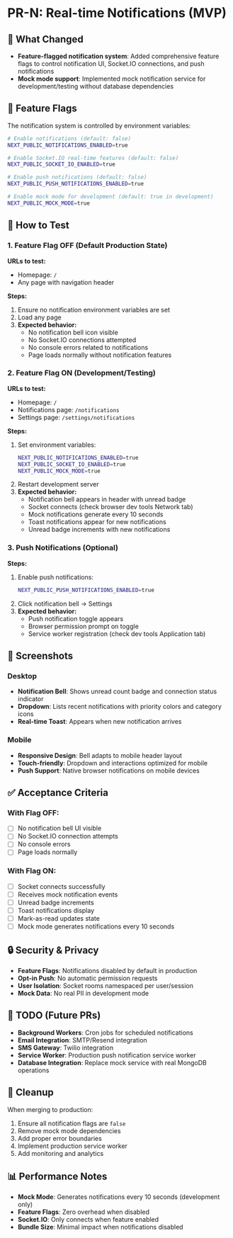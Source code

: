 # PR-N: Real-time Notifications (MVP)

## 🚀 What Changed

- **Feature-flagged notification system**: Added comprehensive feature flags to control notification UI, Socket.IO connections, and push notifications
- **Mock mode support**: Implemented mock notification service for development/testing without database dependencies

## 🔧 Feature Flags

The notification system is controlled by environment variables:

```bash
# Enable notifications (default: false)
NEXT_PUBLIC_NOTIFICATIONS_ENABLED=true

# Enable Socket.IO real-time features (default: false)
NEXT_PUBLIC_SOCKET_IO_ENABLED=true

# Enable push notifications (default: false)
NEXT_PUBLIC_PUSH_NOTIFICATIONS_ENABLED=true

# Enable mock mode for development (default: true in development)
NEXT_PUBLIC_MOCK_MODE=true
```

## 🧪 How to Test

### 1. Feature Flag OFF (Default Production State)

**URLs to test:**
- Homepage: `/`
- Any page with navigation header

**Steps:**
1. Ensure no notification environment variables are set
2. Load any page
3. **Expected behavior:**
   - No notification bell icon visible
   - No Socket.IO connections attempted
   - No console errors related to notifications
   - Page loads normally without notification features

### 2. Feature Flag ON (Development/Testing)

**URLs to test:**
- Homepage: `/`
- Notifications page: `/notifications`
- Settings page: `/settings/notifications`

**Steps:**
1. Set environment variables:
   ```bash
   NEXT_PUBLIC_NOTIFICATIONS_ENABLED=true
   NEXT_PUBLIC_SOCKET_IO_ENABLED=true
   NEXT_PUBLIC_MOCK_MODE=true
   ```
2. Restart development server
3. **Expected behavior:**
   - Notification bell appears in header with unread badge
   - Socket connects (check browser dev tools Network tab)
   - Mock notifications generate every 10 seconds
   - Toast notifications appear for new notifications
   - Unread badge increments with new notifications

### 3. Push Notifications (Optional)

**Steps:**
1. Enable push notifications:
   ```bash
   NEXT_PUBLIC_PUSH_NOTIFICATIONS_ENABLED=true
   ```
2. Click notification bell → Settings
3. **Expected behavior:**
   - Push notification toggle appears
   - Browser permission prompt on toggle
   - Service worker registration (check dev tools Application tab)

## 📱 Screenshots

### Desktop
- **Notification Bell**: Shows unread count badge and connection status indicator
- **Dropdown**: Lists recent notifications with priority colors and category icons
- **Real-time Toast**: Appears when new notification arrives

### Mobile
- **Responsive Design**: Bell adapts to mobile header layout
- **Touch-friendly**: Dropdown and interactions optimized for mobile
- **Push Support**: Native browser notifications on mobile devices

## ✅ Acceptance Criteria

### With Flag OFF:
- [ ] No notification bell UI visible
- [ ] No Socket.IO connection attempts
- [ ] No console errors
- [ ] Page loads normally

### With Flag ON:
- [ ] Socket connects successfully
- [ ] Receives mock notification events
- [ ] Unread badge increments
- [ ] Toast notifications display
- [ ] Mark-as-read updates state
- [ ] Mock mode generates notifications every 10 seconds

## 🔒 Security & Privacy

- **Feature Flags**: Notifications disabled by default in production
- **Opt-in Push**: No automatic permission requests
- **User Isolation**: Socket rooms namespaced per user/session
- **Mock Data**: No real PII in development mode

## 🚧 TODO (Future PRs)

- **Background Workers**: Cron jobs for scheduled notifications
- **Email Integration**: SMTP/Resend integration
- **SMS Gateway**: Twilio integration
- **Service Worker**: Production push notification service worker
- **Database Integration**: Replace mock service with real MongoDB operations

## 🧹 Cleanup

When merging to production:
1. Ensure all notification flags are `false`
2. Remove mock mode dependencies
3. Add proper error boundaries
4. Implement production service worker
5. Add monitoring and analytics

## 📊 Performance Notes

- **Mock Mode**: Generates notifications every 10 seconds (development only)
- **Feature Flags**: Zero overhead when disabled
- **Socket.IO**: Only connects when feature enabled
- **Bundle Size**: Minimal impact when notifications disabled
